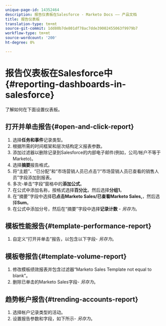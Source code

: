 ```yaml
---
unique-page-id: 14352464
description: 报告仪表板在Salesforce - Marketo Docs —— 产品文档
title: 报告仪表板
translation-type: tm+mt
source-git-commit: 1dd80b7de801df78ac7dde39002455063f9979b7
workflow-type: tm+mt
source-wordcount: '200'
ht-degree: 0%

---
```



# 报告仪表板在Salesforce中{#reporting-dashboards-in-salesforce}

了解如何在下面设置仪表板。

## 打开并单击报告{#open-and-click-report}

1. 选择&#x200B;**任务和事件**&#x200B;记录类型。
1. 根据所需的时间框架和层次结构定义报表参数。
1. 添加过滤器以删除记录到Salesforce的内部电子邮件(例如，公司/帐户不等于Marketo)。
1. 选择&#x200B;**摘要**&#x200B;报告格式。
1. 将“主题”、“已分配”和“市场营销人员已点击”/“市场营销人员已查看的销售人员”字段添加到报表。
1. 多次-单击“字段”窗格中的&#x200B;**添加公式**。
1. 在公式中添加名称，按格式选择&#x200B;**百分比**，然后选择&#x200B;**分组1**。
1. 在“摘要”字段中选择&#x200B;**已点击Marketo Sales/已查看Marketo Sales,**，然后选择&#x200B;**Sum**。
1. 在公式中添加分号，然后在“摘要”字段中选择&#x200B;**记录计数** - _另存为_。

## 模板性能报告{#template-performance-report}

1. 自定义“打开并单击”报告，以包含以下字段- _另存为_。

## 模板卷报告{#template-volume-report}

1. 修改模板绩效报表并包含过滤器“Marketo Sales Template not equal to blank”。
1. 删除已单击的Marketo Sales字段- _另存为_。

## 趋势帐户报告{#trending-accounts-report}

1. 选择帐户记录类型的活动。
1. 设置报告参数和字段，如下所示- _另存为_。
